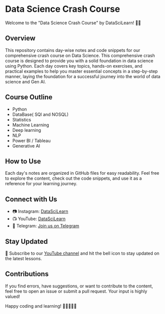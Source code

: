 # Data Science Crash Course

Welcome to the "Data Science Crash Course" by DataSciLearn! 🚀✨

## Overview

This repository contains day-wise notes and code snippets for our comprehensive crash course on Data Science. This comprehensive crash course is designed to provide you with a solid foundation in data science using Python. Each day covers key topics, hands-on exercises, and practical examples to help you master essential concepts in a step-by-step manner, laying the foundation for a successful journey into the world of data science and Gen AI.

## Course Outline


- Python
- DataBase( SQl and NOSQL)
- Statistics
- Machine Learning
- Deep learning
- NLP
- Power BI / Tableau
- Generative AI 



## How to Use

Each day's notes are organized in GitHub files for easy readability. Feel free to explore the content, check out the code snippets, and use it as a reference for your learning journey.

## Connect with Us

- 📷 Instagram: [DataSciLearn](https://www.instagram.com/datascilearn/)
- 📺 YouTube: [DataSciLearn](https://www.youtube.com/@DataSciLearn)
- 📣 Telegram: [Join us on Telegram](https://t.me/datascilearn)

## Stay Updated

🔔 Subscribe to our [YouTube channel](https://www.youtube.com/@DataSciLearn) and hit the bell icon to stay updated on the latest lessons.

## Contributions

If you find errors, have suggestions, or want to contribute to the content, feel free to open an issue or submit a pull request. Your input is highly valued!

Happy coding and learning! 🚀👩‍💻👨‍💻
